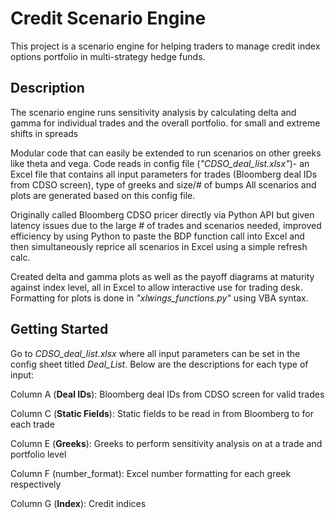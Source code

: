# Credit Scenario Engine
This project is a scenario engine for helping traders to manage credit index options portfolio in multi-strategy hedge funds.
## Description
The scenario engine runs sensitivity analysis by calculating delta and gamma for individual trades and the overall portfolio.  for small and extreme shifts in spreads

Modular code that can easily be extended to run scenarios on other greeks like theta and vega.
Code reads in config file (_"CDSO_deal_list.xlsx"_)- an Excel file that contains all input parameters for trades (Bloomberg deal IDs from CDSO screen), type of greeks and size/# of bumps  All scenarios and plots are generated based on this config file.

Originally called Bloomberg CDSO pricer directly via Python API but given latency issues due to the large # of trades and scenarios needed, improved efficiency by using Python to paste the BDP function call into Excel and then simultaneously reprice all scenarios in Excel using a simple refresh calc. 

Created delta and gamma plots as well as the payoff diagrams at maturity against index level, all in Excel to allow interactive use for trading desk. Formatting for plots is done in _"xlwings_functions.py"_ using VBA syntax.
## Getting Started
Go to _CDSO_deal_list.xlsx_ where all input parameters can be set in the config sheet titled _Deal_List_. Below are the descriptions for each type of input:

Column A (__Deal IDs__): Bloomberg deal IDs from CDSO screen for valid trades

Column C (__Static Fields__): Static fields to be read in from Bloomberg to for each trade

Column E (__Greeks__): Greeks to perform sensitivity analysis on at a trade and portfolio level

Column F (number_format): Excel number formatting for each greek respectively

Column G (__Index__): Credit indices
